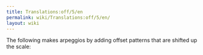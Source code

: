 ```yaml
---
title: Translations:off/5/en
permalink: wiki/Translations:off/5/en/
layout: wiki
---
```


The following makes arpeggios by adding offset patterns that are shifted
up the scale:
